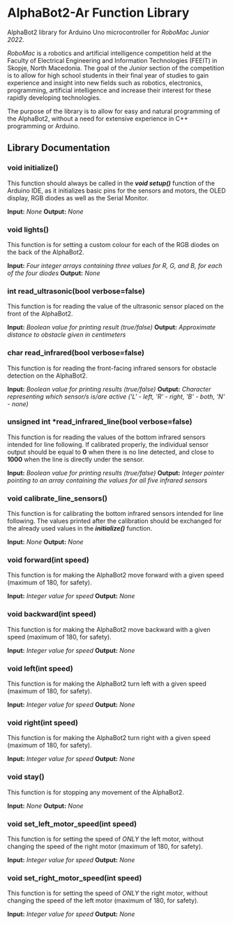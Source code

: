 # AlphaBot2-Ar Function Library

AlphaBot2 library for Arduino Uno microcontroller for *RoboMac Junior 2022*.

*RoboMac* is a robotics and artificial intelligence competition held at the Faculty of Electrical Engineering and Information Technologies (FEEIT) in Skopje, North Macedonia. The goal of the *Junior* section of the competition is to allow for high school students in their final year of studies to gain experience and insight into new fields such as robotics, electronics, programming, artificial intelligence and increase their interest for these rapidly developing technologies.

The purpose of the library is to allow for easy and natural programming of the AlphaBot2, without a need for extensive experience in C++ programming or Arduino.

## Library Documentation

### void initialize()

This function should always be called in the ***void setup()*** function of the Arduino IDE, as it initializes basic pins for the sensors and motors, the OLED display, RGB diodes as well as the Serial Monitor.

**Input:** *None*
**Output:** *None*

### void lights()

This function is for setting a custom colour for each of the RGB diodes on the back of the AlphaBot2.

**Input:** *Four integer arrays containing three values for R, G, and B, for each of the four diodes*
**Output:** *None*

### int read_ultrasonic(bool verbose=false)

This function is for reading the value of the ultrasonic sensor placed on the front of the AlphaBot2.

**Input:** *Boolean value for printing result (true/false)*
**Output:** *Approximate distance to obstacle given in centimeters*

### char read_infrared(bool verbose=false)

This function is for reading the front-facing infrared sensors for obstacle detection on the AlphaBot2.

**Input:** *Boolean value for printing results (true/false)*
**Output:** *Character representing which sensor/s is/are active ('L' - left, 'R' - right, 'B' - both, 'N' - none)*

### unsigned int \*read_infrared_line(bool verbose=false)

This function is for reading the values of the bottom infrared sensors intended for line following. If calibrated properly, the individual sensor output should be equal to **0** when there is no line detected, and close to **1000** when the line is directly under the sensor.

**Input:** *Boolean value for printing results (true/false)*
**Output:** *Integer pointer pointing to an array containing the values for all five infrared sensors*

### void calibrate_line_sensors()

This function is for calibrating the bottom infrared sensors intended for line following. The values printed after the calibration should be exchanged for the already used values in the ***initialize()*** function.

**Input:** *None*
**Output:** *None*

### void forward(int speed)

This function is for making the AlphaBot2 move forward with a given speed (maximum of 180, for safety).

**Input:** *Integer value for speed*
**Output:** *None*

### void backward(int speed)

This function is for making the AlphaBot2 move backward with a given speed (maximum of 180, for safety).

**Input:** *Integer value for speed*
**Output:** *None*

### void left(int speed)

This function is for making the AlphaBot2 turn left with a given speed (maximum of 180, for safety).

**Input:** *Integer value for speed*
**Output:** *None*

### void right(int speed)

This function is for making the AlphaBot2 turn right with a given speed (maximum of 180, for safety).

**Input:** *Integer value for speed*
**Output:** *None*

### void stay()

This function is for stopping any movement of the AlphaBot2.

**Input:** *None*
**Output:** *None*

### void set_left_motor_speed(int speed)

This function is for setting the speed of *ONLY* the left motor, without changing the speed of the right motor (maximum of 180, for safety).

**Input:** *Integer value for speed*
**Output:** *None*

### void set_right_motor_speed(int speed)

This function is for setting the speed of *ONLY* the right motor, without changing the speed of the left motor (maximum of 180, for safety).

**Input:** *Integer value for speed*
**Output:** *None*
